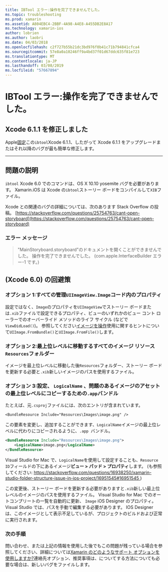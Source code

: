 ```yaml
---
title: IBTool エラー:操作を完了できませんでした。
ms.topic: troubleshooting
ms.prod: xamarin
ms.assetid: A804EBC4-2BBF-4A98-A4E8-A455DB2E8A17
ms.technology: xamarin-ios
author: lobrien
ms.author: laobri
ms.date: 04/03/2018
ms.openlocfilehash: c2f727b55b21dc3bd976f0b41c71b794841cfca4
ms.sourcegitcommit: 57e8a0a10246ff9a4bd37f01d67ddc635f81e723
ms.translationtype: MT
ms.contentlocale: ja-JP
ms.lasthandoff: 03/08/2019
ms.locfileid: "57667894"
---
```

# <a name="ibtool-error-the-operation-couldnt-be-completed"></a>IBTool エラー:操作を完了できませんでした。

## <a name="fixed-in-xcode-611"></a>Xcode 6.1.1 を修正しました

Apple[固定](https://developer.apple.com/library/content/documentation/Xcode/Conceptual/RN-Xcode-Archive/Chapters/xc6_release_notes.html#//apple_ref/doc/uid/TP40016994-CH4-SW1)この`ibtool`Xcode 6.1.1、したがって Xcode 6.1.1 をアップグレードまたはそれ以降のバグが最も簡単な修正します。

* * *

## <a name="description-of-the-problem"></a>問題の説明

`ibtool` Xcode 6.0 でのコマンドは、OS X 10.10 yosemite バグを必要があります。 Xamarin.iOS は Xcode の`ibtool`ストーリー ボードをコンパイルして`XIB`ファイル。

Xcode との関連のバグの詳細については、次のあります Stack Overflow の投稿。 [https://stackoverflow.com/questions/25754763/cant-open-storyboard](https://stackoverflow.com/questions/25754763/cant-open-storyboard)

### <a name="error-message"></a>エラー メッセージ

> "MainStoryboard.storyboard"のドキュメントを開くことができませんでした。 操作を完了できませんでした。 (com.apple.InterfaceBuilder エラー-1 です。)

## <a name="workarounds-for-xcode-60"></a>(Xcode 6.0) の回避策

### <a name="option-1-manage-all-uiimageviewimage-properties-in-code"></a>オプション 1:すべての管理`UIImageView.Image`コード内のプロパティ

設定ではなく、`Image`のプロパティを`UIImageView`でストーリー ボードまたは`.xib`ファイルで設定できるプロパティ、ビューのいずれかのビュー コント ローラーでのオーバーライド メソッドのライフ サイクル (などで`ViewDidLoad()`)。 参照してください[イメージを操作](~/ios/app-fundamentals/images-icons/index.md)使用に関するヒントについて`UIImage.FromBundle()`と`UIImage.FromFile()`します。

### <a name="option-2-move-all-of-the-image-resources-to-the-top-level-resources-folder"></a>オプション 2:最上位レベルに移動するすべてのイメージ リソース`Resources`フォルダー

イメージを最上位レベルに移動した後`Resources`フォルダー、ストーリー ボードを更新する必要と`.xib`新しいイメージのパスを使用するファイル。

### <a name="option-3-set-the-logicalname-for-any-problematic-image-assets-so-they-are-copied-to-the-top-level-of-theapp-bundle"></a>オプション 3:設定、 `LogicalName` 、問題のあるイメージのアセットの最上位レベルにコピーするための`.app`バンドル

たとえば、元`.csproj`ファイルには、次のエントリが含まれています。

`<BundleResource Include="Resources\Images\image.png" />`

この要素を変更し、追加することができます、`LogicalName`イメージの最上位レベルに代わりにコピーされるように、`.app `バンドル。

```xml
<BundleResource Include="Resources\Images\image.png">
    <LogicalName>image.png</LogicalName>
</BundleResource>
```

Visual Studio for Mac で、`LogicalName`を使用して設定することも、`Resource ID`フィールドの下にあるイメージ**ビュー > パッド > プロパティ**します。 (も参照してください: [ https://stackoverflow.com/questions/16938250/xamarin-studio-folder-structure-issue-in-ios-project/16951545#16951545 ](https://stackoverflow.com/questions/16938250/xamarin-studio-folder-structure-issue-in-ios-project/16951545#16951545))

この変更後、ストーリー ボードを更新する必要がありますと`.xib`新しい最上位レベルのイメージのパスを使用するファイル。 Visual Studio for Mac でのオートコンプリートの一覧を自動的に更新、 `Image` iOS Designer のプロパティ。 Visual Studio では、パスを手動で編集する必要があります。 IOS Designer は、このイメージとして表示不足しているが、プロジェクトのビルドおよび正常に実行されます。

### <a name="next-steps"></a>次の手順

問い合わせ、または上記の情報を使用した後でもこの問題が残っている場合を参照してください、詳細については[Xamarin のどのようなサポート オプションを使用しますか?](~/cross-platform/troubleshooting/support-options.md)連絡先オプション、推奨事項は、についてする方法についても必要な場合は、新しいバグをファイルします。 

